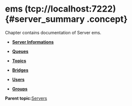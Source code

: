 # ems \(tcp://localhost:7222\) {#server_summary .concept}

Chapter contains documentation of Server ems.

-   **[Server Informations](../../../../../modules/emsdemo_Enterprise/dita/servers/ems/server_informations.md)**  

-   **[Queues](../../../../../modules/emsdemo_Enterprise/dita/servers/ems/Queues/Queues.md)**  

-   **[Topics](../../../../../modules/emsdemo_Enterprise/dita/servers/ems/Topics/Topics.md)**  

-   **[Bridges](../../../../../modules/emsdemo_Enterprise/dita/servers/ems/Bridges/Bridges.md)**  

-   **[Users](../../../../../modules/emsdemo_Enterprise/dita/servers/ems/Users/Users.md)**  

-   **[Groups](../../../../../modules/emsdemo_Enterprise/dita/servers/ems/Groups/Groups.md)**  


**Parent topic:**[Servers](../../../../../modules/emsdemo_Enterprise/dita/servers/servers.md)

